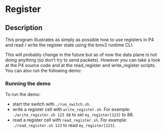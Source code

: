 # Register

## Description

This program illustrates as simply as possible how to use registers in P4 and
read / write the register state using the bmv2 runtime CLI.

This will probably change in the future but as of now the data plane is not
doing anything (so don't try to send packets). However you can take a look at
the P4 source code and at the read_register and write_register scripts. You can
also run the following demo:

### Running the demo

To run the demo:
- start the switch with `./run_switch.sh`.
- write a register cell with `write_register.sh`. For example:
  `./write_register.sh 123 88` to set `my_register[123]` to 88.
- read a register cell with `read_register.sh`. For example:
  `./read_register.sh 123` to read `my_register[123]`.
